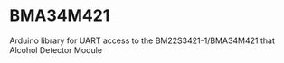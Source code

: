 # BMA34M421
Arduino library for UART access to the BM22S3421-1/BMA34M421 that Alcohol Detector Module
